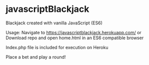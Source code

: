 # javascriptBlackjack

Blackjack created with vanilla JavaScript (ES6)

Usage:
  Navigate to https://javascriptblackjack.herokuapp.com/ or
  Download repo and open home.html in an ES6 compatible browser
  
Index.php file is included for execution on Heroku

Place a bet and play a round! 

